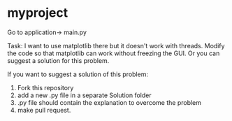 # myproject

Go to application-> main.py

Task: I want to use matplotlib there but it doesn't work with threads. Modify the code so that matplotlib can work without freezing the GUI.
Or you can suggest a solution for this problem.

If you want to suggest a solution of this problem:
   1. Fork this repository 
   2. add a new .py file in a separate Solution folder
   3. .py file should contain the explanation to overcome the problem
   4. make pull request.
